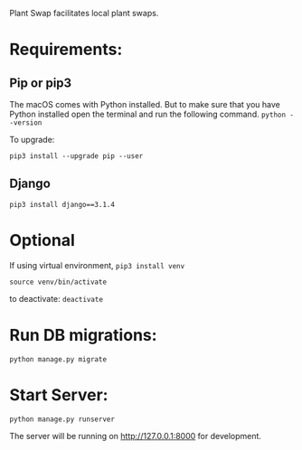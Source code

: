 Plant Swap facilitates local plant swaps.

# Requirements:
## Pip or pip3 

The macOS comes with Python installed. But to make sure that you have Python installed open the terminal and run the following command.
`python --version`

To upgrade: 

`pip3 install --upgrade pip --user`

## Django 
`pip3 install django==3.1.4`

# Optional 
If using virtual environment,
`pip3 install venv`

`source venv/bin/activate`

to deactivate:
`deactivate`

# Run DB migrations:
`python manage.py migrate`

# Start Server:
`python manage.py runserver`

The server will be running on http://127.0.0.1:8000 for development.
